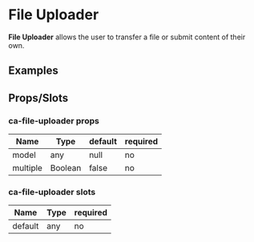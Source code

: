 
# File Uploader

**File Uploader** allows the user to transfer a file or submit content of their own.


## Examples

<Codepen codePenId="EpypXB"></Codepen>

## Props/Slots

### ca-file-uploader props

| Name | Type | default | required |
| ------ | ----------- | ------ | -----|
| model   | any  | null | no | 
| multiple   | Boolean  | false | no | 

### ca-file-uploader slots

| Name | Type | required |
| ------ | ----------- | ------ |
| default  | any | no |